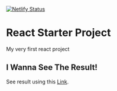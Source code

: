 [![Netlify Status](https://api.netlify.com/api/v1/badges/246eebe0-6e27-4ccf-8df0-099fe008382e/deploy-status)](https://app.netlify.com/sites/mehdi-react-starter/deploys)

# React Starter Project
My very first react project

## I Wanna See The Result!
See result using this [Link](https://mehdi-react-starter.netlify.app/).
